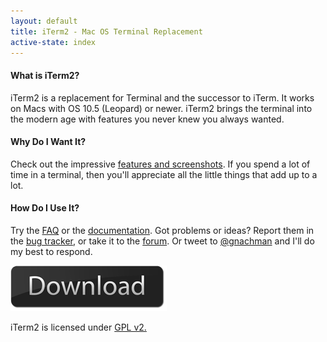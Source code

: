 ```yaml
---
layout: default
title: iTerm2 - Mac OS Terminal Replacement
active-state: index
---
```


#### What is iTerm2?
iTerm2 is a replacement for Terminal and the successor to iTerm. It works on Macs with OS 10.5 (Leopard) or newer. iTerm2 brings the terminal into the modern age with features you never knew you always wanted.

#### Why Do I Want It?
Check out the impressive <a href="features.html">features and screenshots</a>. If you spend a lot of time in a terminal, then you'll appreciate all the little things that add up to a lot.

#### How Do I Use It?
Try the <a href="faq.html">FAQ</a> or the <a href="documentation.html">documentation</a>. Got problems or ideas? Report them in the <a href="http://code.google.com/p/iterm2/issues/entry">bug tracker</a>, or take it to the <a href="http://groups.google.com/group/iterm2-discuss">forum</a>. Or tweet to <a href="http://twitter.com/?status=@gnachman">@gnachman</a> and I'll do my best to respond.

<div class="text-center">
        <a href="https://iterm2.com/downloads/stable/iTerm2_v2_0.zip"><img src="img/download-button.png"></a>
</div>

iTerm2 is licensed under <a href="license.txt">GPL v2.</a>
